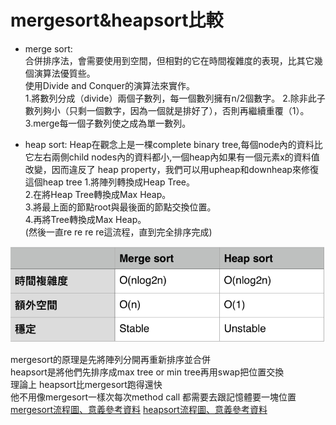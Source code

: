 # mergesort&heapsort比較  

* merge sort:   
合併排序法，會需要使用到空間，但相對的它在時間複雜度的表現，比其它幾個演算法優質些。  
使用Divide and Conquer的演算法來實作。  
1.將數列分成（divide）兩個子數列，每一個數列擁有n/2個數字。 
2.除非此子數列夠小（只剩一個數字，因為一個就是排好了），否則再繼續重覆（1）。 
3.merge每一個子數列使之成為單一數列。  


* heap sort: 
Heap在觀念上是一棵complete binary tree,每個node內的資料比它左右兩側child nodes內的資料都小,一個heap內如果有一個元素x的資料值改變，因而違反了 heap property，我們可以用upheap和downheap來修復這個heap tree 
1.將陣列轉換成Heap Tree。  
2.在將Heap Tree轉換成Max Heap。  
3.將最上面的節點root與最後面的節點交換位置。  
4.再將Tree轉換成Max Heap。  
(然後一直re re re re這流程，直到完全排序完成)  


![image](https://github.com/hsuanwen0114/sharon8811437/blob/master/heapsort/mergesort%26heapsort%E6%AF%94%E8%BC%83%E5%9C%96.png)

mergesort的原理是先將陣列分開再重新排序並合併  
heapsort是將他們先排序成max tree or min tree再用swap把位置交換  
理論上 heapsort比mergesort跑得還快    
他不用像mergesort一樣次每次method call 都需要去跟記憶體要一塊位置   
[mergesort流程圖、意義參考資料](http://marklin-blog.logdown.com/posts/1910136) 
[heapsort流程圖、意義參考資料](http://marklin-blog.logdown.com/posts/1910116)

